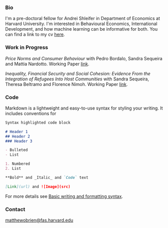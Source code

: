 
### Bio

I'm a pre-doctoral fellow for Andrei Shleifer in Department of Economics at Harvard University. I'm interested in Behavioural Economics, International Development, and how machine learning can be informative for both. You can find a link to my cv <a href="cv.pdf">here</a>.

### Work in Progress

_Price Norms and Consumer Behaviour_ with Pedro Bordalo, Sandra Sequeira and Mattia Nardotto. Working Paper <a href="cv.pdf">link</a>.

_Inequality, Financial Security and Social Cohesion: Evidence
From the Integration of Refugees Into Host Communities_ with Sandra Sequeira, Theresa Beltramo and Florence Nimoh. Working Paper <a href="cv.pdf">link</a>.



### Code

Markdown is a lightweight and easy-to-use syntax for styling your writing. It includes conventions for

```markdown
Syntax highlighted code block

# Header 1
## Header 2
### Header 3

- Bulleted
- List

1. Numbered
2. List

**Bold** and _Italic_ and `Code` text

[Link](url) and ![Image](src)
```

For more details see [Basic writing and formatting syntax](https://docs.github.com/en/github/writing-on-github/getting-started-with-writing-and-formatting-on-github/basic-writing-and-formatting-syntax).


### Contact

matthewobrien@fas.harvard.edu

<script src="http://code.jquery.com/jquery-1.4.2.min.js"></script> <script> var x = document.getElementsByClassName("site-footer-credits"); setTimeout(() => { x[0].remove(); }, 10); </script>
